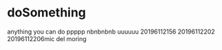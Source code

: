 # doSomething
anything you can do
ppppp
nbnbnbnb
uuuuuu
20196112156
20196112202
20196112206mic
del
moring
